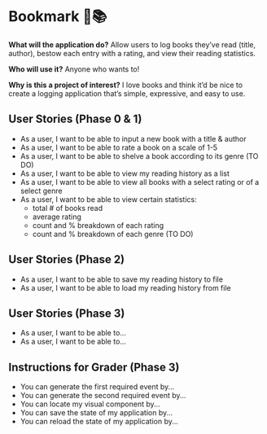 # Bookmark 🔖📚

**What will the application do?** Allow users to log books they’ve read (title, author), bestow each entry with a 
rating, and view their reading statistics.

**Who will use it?** Anyone who wants to!

**Why is this a project of interest?** I love books and think it’d be nice to create a logging application that’s 
simple, expressive, and easy to use.

## User Stories (Phase 0 & 1)

- As a user, I want to be able to input a new book with a title & author
- As a user, I want to be able to rate a book on a scale of 1-5️
- As a user, I want to be able to shelve a book according to its genre (TO DO)
- As a user, I want to be able to view my reading history as a list
- As a user, I want to be able to view all books with a select rating or of a select genre
- As a user, I want to be able to view certain statistics:
  - total # of books read
  - average rating
  - count and % breakdown of each rating
  - count and % breakdown of each genre (TO DO)

## User Stories (Phase 2)

- As a user, I want to be able to save my reading history to file
- As a user, I want to be able to load my reading history from file

## User Stories (Phase 3)

- As a user, I want to be able to...
- As a user, I want to be able to...

## Instructions for Grader (Phase 3)

- You can generate the first required event by...
- You can generate the second required event by...
- You can locate my visual component by...
- You can save the state of my application by...
- You can reload the state of my application by...
